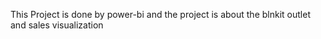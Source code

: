 This Project is done by power-bi and the project is about the blnkit outlet and sales visualization
